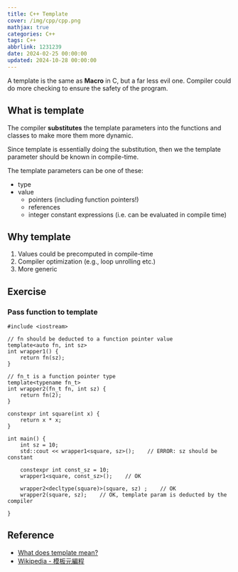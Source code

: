 ```yaml
---
title: C++ Template
cover: /img/cpp/cpp.png
mathjax: true
categories: C++
tags: C++
abbrlink: 1231239
date: 2024-02-25 00:00:00
updated: 2024-10-28 00:00:00
---
```


A template is the same as **Macro** in C, but a far less evil one. Compiler could do more checking to ensure the safety of the program.

## What is template

The compiler **substitutes** the template parameters into the functions and classes to make more them more dynamic.

Since template is essentially doing the substitution, then we the template parameter should be known in compile-time.

The template parameters can be one of these:
- type
- value
    - pointers (including function pointers!)
    - references
    - integer constant expressions (i.e. can be evaluated in compile time)

## Why template
1. Values could be precomputed in compile-time
2. Compiler optimization (e.g., loop unrolling etc.)
3. More generic

## Exercise

### Pass function to template

```cpp=
#include <iostream>

// fn should be deducted to a function pointer value
template<auto fn, int sz>
int wrapper1() {
    return fn(sz);
}

// fn_t is a function pointer type
template<typename fn_t>
int wrapper2(fn_t fn, int sz) {
    return fn(2);
}

constexpr int square(int x) {
    return x * x;
}

int main() {
    int sz = 10;
    std::cout << wrapper1<square, sz>();    // ERROR: sz should be constant
    
    constexpr int const_sz = 10;
    wrapper1<square, const_sz>();    // OK
    
    wrapper2<decltype(square)>(square, sz) ;    // OK
    wrapper2(square, sz);    // OK, template param is deducted by the compiler
    
}
```

## Reference
- [What does template <unsigned int N> mean?](https://stackoverflow.com/questions/499106/what-does-template-unsigned-int-n-mean)
- [Wikipedia - 模板元編程](https://zh.wikipedia.org/zh-tw/模板元編程)